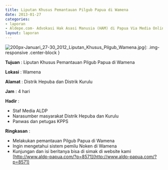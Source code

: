 ```yaml
---
title: Liputan Khusus Pemantauan Pilgub Papua di Wamena
date: 2013-01-27
categories:
- laporan
- Aldepe.com- Advokasi Hak Asasi Manusia (HAM) di Papua Via Media Online, Mobile Phone dan Social Media
layout: laporan
---
```


![200px-Januari_27-30_2012_Liputan_Khusus_Pilgub_Wamena.jpg](/uploads/200px-Januari_27-30_2012_Liputan_Khusus_Pilgub_Wamena.jpg){: .img-responsive .center-block }

**Tujuan** : Liputan Khusus Pemantauan Pilgub Papua di Wamena

**Lokasi** : Wamena

**Alamat** : Distrik Hepuba dan Distrik Kurulu

**Jam** : 4 hari

**Hadir** : 
* Staf Media ALDP
* Narasumber masyarakat Distrik Hepuba dan Kurulu
* Panwas dan petugas KPPS

**Ringkasan** : 
* Melakukan pemantauan Pilgub Papua di Wamena
* Ingin mengetahui sistem pemilu Noken di Wamena
* Kunjungan dan isi beritanya bisa di simak di website kami [http://www.aldp-papua.com/?p=8571](http://www.aldp-papua.com/?p=8571)
